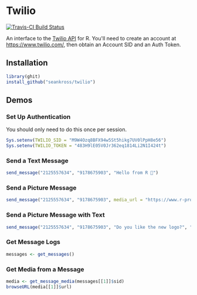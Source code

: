 # Twilio

[![Travis-CI Build Status](https://travis-ci.org/seankross/twilio.svg?branch=master)](https://travis-ci.org/seankross/twilio)

An interface to the [Twilio API](https://www.twilio.com/) for R. You'll need to
create an account at https://www.twilio.com/, then obtain an Account SID and
an Auth Token.

## Installation

```r
library(ghit)
install_github("seankross/twilio")
```

## Demos

### Set Up Authentication

You should only need to do this once per session.

```r
Sys.setenv(TWILIO_SID = "M9W4Ozq8BFX94w5St5hikg7UV0lPpH8e56")
Sys.setenv(TWILIO_TOKEN = "483H9lE05V0Jr362eq1814Li2N1I424t")
```

### Send a Text Message

```r
send_message("2125557634", "9178675903", "Hello from R 👋")
```

### Send a Picture Message

```r
send_message("2125557634", "9178675903", media_url = "https://www.r-project.org/logo/Rlogo.png")
```

### Send a Picture Message with Text

```r
send_message("2125557634", "9178675903", "Do you like the new logo?", "https://www.r-project.org/logo/Rlogo.png")
```

### Get Message Logs

```r
messages <- get_messages()
```

### Get Media from a Message

```r
media <- get_message_media(messages[[1]]$sid)
browseURL(media[[1]]$url)
```
